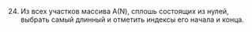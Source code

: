 24. Из  всех  участков массива А(N), сплошь состоящих из нулей, выбрать самый длинный и отметить индексы его начала и конца.
